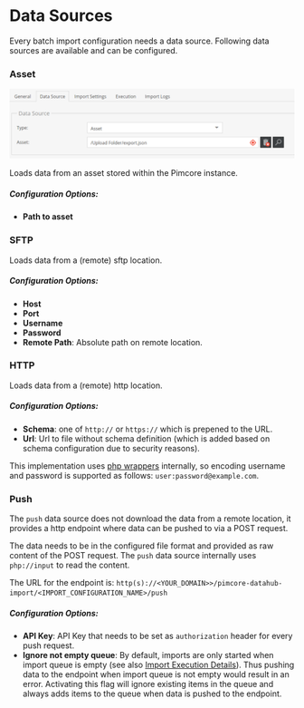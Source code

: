 # Data Sources

Every batch import configuration needs a data source. Following data sources are available and can 
be configured. 

### Asset

<div class="image-as-lightbox"></div>

![Data Source Asset](../img/datasource_asset.png)

Loads data from an asset stored within the Pimcore instance. 

##### Configuration Options: 
- **Path to asset** 


### SFTP
Loads data from a (remote) sftp location.
  
##### Configuration Options: 
- **Host**
- **Port**
- **Username**
- **Password**
- **Remote Path**: Absolute path on remote location.

### HTTP
Loads data from a (remote) http location.

##### Configuration Options: 
- **Schema**: one of `http://` or `https://` which is prepened to the URL.
- **Url**: Url to file without schema definition (which is added based on schema configuration due 
to security reasons).

This implementation uses [php wrappers](https://www.php.net/manual/en/wrappers.http.php) internally, so
encoding username and password is supported as follows: `user:password@example.com`. 


### Push
The `push` data source does not download the data from a remote location, it provides a http endpoint
where data can be pushed to via a POST request. 

The data needs to be in the configured file format and provided as raw content of the POST request. The 
`push` data source internally uses `php://input` to read the content. 

The URL for the endpoint is: `http(s)://<YOUR_DOMAIN>>/pimcore-datahub-import/<IMPORT_CONFIGURATION_NAME>/push`

##### Configuration Options: 
- **API Key**: API Key that needs to be set as `authorization` header for every push request. 
- **Ignore not empty queue**: By default, imports are only started when import queue is empty 
(see also [Import Execution Details](../04_Import_Execution_Details.md)). Thus pushing data to the 
endpoint when import queue is not empty would result in an error. Activating this flag will ignore 
existing items in the queue and always adds items to the queue when data is pushed to the endpoint.
